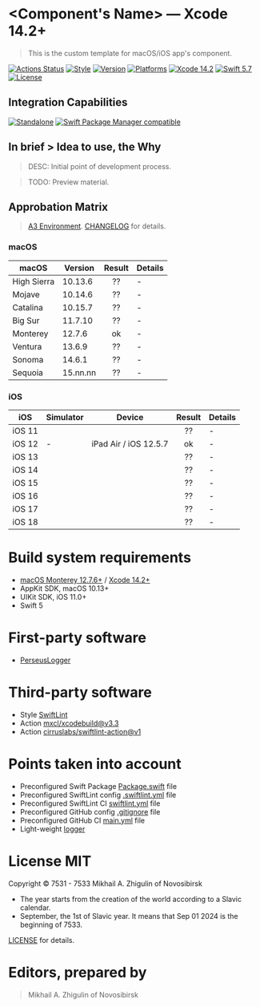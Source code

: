 # <Component's Name> — Xcode 14.2+

> This is the custom template for macOS/iOS app's component.<br/>

[![Actions Status](https://github.com/perseusrealdeal/ConsolePerseusLogger/actions/workflows/main.yml/badge.svg)](https://github.com/perseusrealdeal/ConsolePerseusLogger/actions/workflows/main.yml)
[![Style](https://github.com/perseusrealdeal/ConsolePerseusLogger/actions/workflows/swiftlint.yml/badge.svg)](https://github.com/perseusrealdeal/ConsolePerseusLogger/actions/workflows/swiftlint.yml)
[![Version](https://img.shields.io/badge/Version-0.0.1-green.svg)](/CHANGELOG.md)
[![Platforms](https://img.shields.io/badge/Platforms-macOS%2010.13+_|_iOS%2011.0+-orange.svg)](https://en.wikipedia.org/wiki/List_of_Apple_products)
[![Xcode 14.2](https://img.shields.io/badge/Xcode-14.2+-red.svg)](https://en.wikipedia.org/wiki/Xcode)
[![Swift 5.7](https://img.shields.io/badge/Swift-5.7-red.svg)](https://docs.swift.org/swift-book/RevisionHistory/RevisionHistory.html)
[![License](http://img.shields.io/:License-MIT-blue.svg)](/LICENSE)

## Integration Capabilities

[![Standalone](https://img.shields.io/badge/Standalone%20-available-informational.svg)](/T3ComponentSingle.swift)
[![Swift Package Manager compatible](https://img.shields.io/badge/Swift%20Package%20Manager-compatible-4BC51D.svg)](https://github.com/apple/swift-package-manager)

## In brief > Idea to use, the Why

> DESC: Initial point of development process.<br/>

> TODO: Preview material.

## Approbation Matrix

> [A3 Environment](https://docs.google.com/document/d/1K2jOeIknKRRpTEEIPKhxO2H_1eBTof5uTXxyOm5g6nQ/edit?usp=sharing). [CHANGELOG](/CHANGELOG.md) for details.

### macOS

| macOS       | Version  | Result  | Details |
| ----------- | -------- | :-----: | ------- |
| High Sierra | 10.13.6  | ??      | - |
| Mojave      | 10.14.6  | ??      | - |
| Catalina    | 10.15.7  | ??      | - |
| Big Sur     | 11.7.10  | ??      | - |
| Monterey    | 12.7.6   | ok      | - |
| Ventura     | 13.6.9   | ??      | - |
| Sonoma      | 14.6.1   | ??      | - |
| Sequoia     | 15.nn.nn | ??      | - |

### iOS

| iOS    | Simulator | Device                | Result  | Details |
| ------ | --------- | --------------------- | :-----: | ------- |
| iOS 11 |           |                       | ??      | - |
| iOS 12 | -         | iPad Air / iOS 12.5.7 | ok      | - |
| iOS 13 |           |                       | ??      | - |
| iOS 14 |           |                       | ??      | - |
| iOS 15 |           |                       | ??      | - |
| iOS 16 |           |                       | ??      | - |
| iOS 17 |           |                       | ??      | - |
| iOS 18 |           |                       | ??      | - |

# Build system requirements

- [macOS Monterey 12.7.6+](https://apps.apple.com/by/app/macos-monterey/id1576738294) / [Xcode 14.2+](https://developer.apple.com/services-account/download?path=/Developer_Tools/Xcode_14.2/Xcode_14.2.xip)
- AppKit SDK, macOS 10.13+
- UIKit SDK, iOS 11.0+
- Swift 5

# First-party software

- [PerseusLogger](https://gist.github.com/perseusrealdeal/df456a9825fcface44eca738056eb6d5)

# Third-party software

- Style [SwiftLint](https://github.com/realm/SwiftLint)
- Action [mxcl/xcodebuild@v3.3](https://github.com/mxcl/xcodebuild/releases/tag/v3.3.0)
- Action [cirruslabs/swiftlint-action@v1](https://github.com/cirruslabs/swiftlint-action/releases/tag/v1.0.0)

# Points taken into account

- Preconfigured Swift Package [Package.swift](/Package.swift) file
- Preconfigured SwiftLint config [.swiftlint.yml](/.swiftlint.yml) file
- Preconfigured SwiftLint CI [swiftlint.yml](/.github/workflows/swiftlint.yml) file
- Preconfigured GitHub config [.gitignore](/.gitignore) file
- Preconfigured GitHub CI [main.yml](/.github/workflows/main.yml) file
- Light-weight [logger](/Sources/T3Component/PerseusLogger.swift)

# License MIT

Copyright © 7531 - 7533 Mikhail A. Zhigulin of Novosibirsk

- The year starts from the creation of the world according to a Slavic calendar.
- September, the 1st of Slavic year. It means that Sep 01 2024 is the beginning of 7533.

[LICENSE](/LICENSE) for details.

# Editors, prepared by

> Mikhail A. Zhigulin of Novosibirsk

